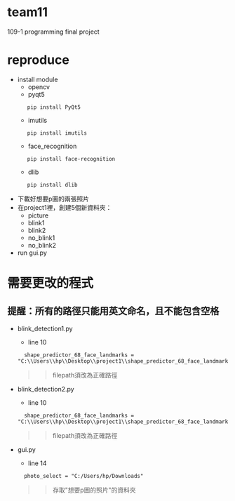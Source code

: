# team11
109-1 programming final project

# reproduce
* install module
  * opencv
  * pyqt5
  ```
     pip install PyQt5
  ```
  * imutils
  ```
     pip install imutils
  ```
  * face_recognition
  ```
     pip install face-recognition
  ```
  * dlib
  ```
     pip install dlib
  ```
* 下載好想要p圖的兩張照片
* 在project1裡，創建5個新資料夾：
  * picture
  * blink1
  * blink2
  * no_blink1
  * no_blink2
* run gui.py

# 需要更改的程式
## 提醒：所有的路徑只能用英文命名，且不能包含空格
* blink_detection1.py
  * line 10
  ```
    shape_predictor_68_face_landmarks = "C:\\Users\\hp\\Desktop\\project1\\shape_predictor_68_face_landmarks.dat"
  ```
     >> filepath須改為正確路徑
* blink_detection2.py
  * line 10
  ```
    shape_predictor_68_face_landmarks = "C:\\Users\\hp\\Desktop\\project1\\shape_predictor_68_face_landmarks.dat"
  ```
     >> filepath須改為正確路徑

* gui.py
  * line 14
  ```
    photo_select = "C:/Users/hp/Downloads"
  ```
  >> 存取"想要p圖的照片"的資料夾





